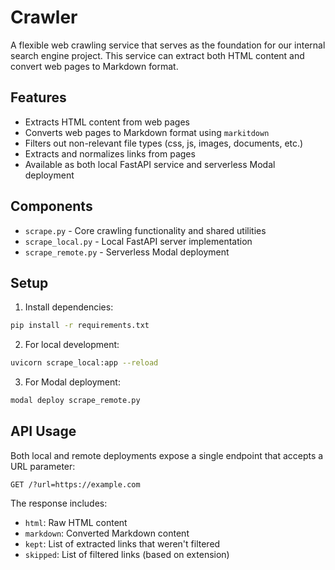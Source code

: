 # Crawler

A flexible web crawling service that serves as the foundation for our internal search engine project. This service can extract both HTML content and convert web pages to Markdown format.

## Features

- Extracts HTML content from web pages
- Converts web pages to Markdown format using `markitdown`
- Filters out non-relevant file types (css, js, images, documents, etc.)
- Extracts and normalizes links from pages
- Available as both local FastAPI service and serverless Modal deployment

## Components

- `scrape.py` - Core crawling functionality and shared utilities
- `scrape_local.py` - Local FastAPI server implementation
- `scrape_remote.py` - Serverless Modal deployment

## Setup

1. Install dependencies:
```bash
pip install -r requirements.txt
```

2. For local development:
```bash
uvicorn scrape_local:app --reload
```

3. For Modal deployment:
```bash
modal deploy scrape_remote.py
```

## API Usage

Both local and remote deployments expose a single endpoint that accepts a URL parameter:

```
GET /?url=https://example.com
```

The response includes:
- `html`: Raw HTML content
- `markdown`: Converted Markdown content
- `kept`: List of extracted links that weren't filtered
- `skipped`: List of filtered links (based on extension)
